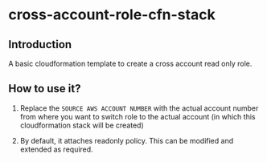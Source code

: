 # cross-account-role-cfn-stack

## Introduction
A basic cloudformation template to create a cross account read only role. 

## How to use it?
1. Replace the `SOURCE AWS ACCOUNT NUMBER` with the actual account number from where you want to switch role to the actual account (in which this cloudformation stack will be created)

2. By default, it attaches readonly policy. This can be modified and extended as required.
